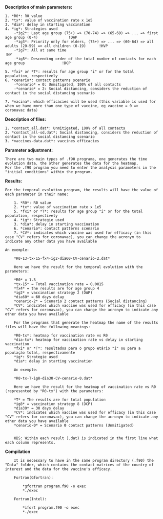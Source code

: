 
**Description of main parameters:**

	1. *R0*: R0 value
	2. *tx*: value of vaccination rate x 1e5
	3. *dia*: delay in starting vaccination
	4. *ig*: Strategies used
		-*ig2*: Last age group (75+) => (70-74) => (65-69) => ... => first age group (0-4)				!DAP
		-*ig3*: Priority only for elders, (75+) => ... => (60-64) => all adults (20-59) => all children (0-19)		!HVP
		-*ig7*: All at same time											!NP
		-*ig8*: Descending order of the total number of contacts for each age group					!DCP

	5. *fxi* or *T*: results for age group "i" or for the total population, respectively
	6. *cenario*: contact patterns scenario
		-*cenario* = 0: Unmitigated, 100% of all contacts 						
		-*cenario* = 2: Social distancing, considers the reduction of contact in the social distancing scenario 

	7. *vacina*: which efficacies will be used (this variable is used for when we have more than one type of vaccine, eg vaccine = 0 => coronavac data)

**Description of files:**

	1. *contact_all.dat*: Unmitigated, 100% of all contacts 	
	2. *contact_all-sd.dat*: Social distancing, considers the reduction of contact in the social distancing scenario 
	3. *vaccines-data.dat*: vaccines efficacies

**Parameter adjustment:**

	There are two main types of .f90 programs, one generates the time evolution data, the other generates the data for the heatmap.
	For the .f90 program you need to enter the analysis parameters in the "initial conditions" within the program.

**Results:**

	For the temporal evolution program, the results will have the value of each parameter in their name:

		1. *R0*: R0 value
		2. *tx*: value of vaccination rate x 1e5
		5. *fxi* or *T*: results for age group "i" or for the total population, respectively
		4. *ig*: Strategie used
		3. *dia*: delay in starting vaccination
		6. *cenario*: contact patterns scenario
		7. *CV*: indicates which vaccine was used for efficacy (in this case "CV" refers for coronavac), you can change the acronym to indicate any other data you have available

	An exemple:

		*R0-13-tx-15-fx4-ig2-dia60-CV-cenario-2.dat*

		Here we have the result for the temporal evolution with the parameters:
	
		*R0* = 1.3
		*tx-15* = Total vaccination rate = 0.0015
		*fx4* = the results are for age group 4
		*ig2* = vaccination strategy 2 (DAP)
		*dia60* = 60 days delay
		*cenario-2* = Scenario 2 contact patterns (Social distancing)
		*CV*: indicates which vaccine was used for efficacy (in this case "CV" refers for coronavac), you can change the acronym to indicate any other data you have available

		For the programs that generate the heatmap the name of the results files will have the following meanings:
	
		*R0-tx*: heatmap for vaccination rate vs R0
		*dia-tx*: heatmap for vaccination rate vs delay in starting vaccination
		*fxi* or *T*: resultados para o grupo etário "i" ou para a população total, respectivamente
		*ig*: Strategie used
		*dia*: delay in starting vaccination

		An exemple:

		*R0-tx-T-ig8-dia30-CV-cenario-0.dat*

		Here we have the result for the heatmap of vaccination rate vs R0 (represented by "R0-tx") with the parameters:
	
		*T* = The results are for total population
		*ig8* = vaccination strategy 8 (DCP)
		*dia30* = 30 days delay
		*CV*: indicates which vaccine was used for efficacy (in this case "CV" refers for coronavac), you can change the acronym to indicate any other data you have available
		*cenario-0* = Scenario 0 contact patterns (Unmitigated)


		OBS: Within each result (.dat) is indicated in the first line what each column represents.
		
**Compilation**

		It is necessary to have in the same program directory (.f90) the "Data" folder, which contains the contact matrices of the country of interest and the data for the vaccine's efficacy.

		Fortran(Gfortran):

			*gfortran program.f90 -o exec
			*./exec

		Fortran(Intel):

			*ifort program.f90 -o exec
			*./exec





